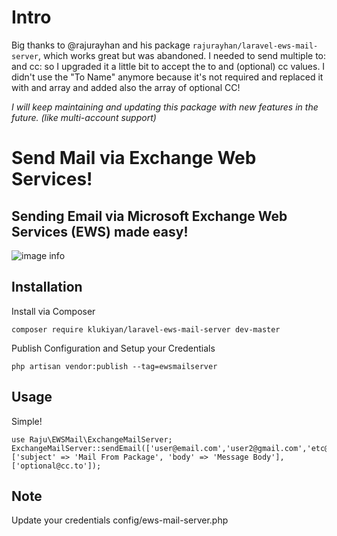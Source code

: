 # Intro
Big thanks to @rajurayhan and his package `rajurayhan/laravel-ews-mail-server`, which works great but was abandoned.
I needed to send multiple to: and cc: so I upgraded it a little bit to accept the to and (optional) cc values.
I didn't use the "To Name" anymore because it's not required and replaced it with and array and added also the array of optional CC!

_I will keep maintaining and updating this package with new features in the future. (like multi-account support)_

# Send Mail via Exchange Web Services!

## Sending Email via Microsoft Exchange Web Services (EWS) made easy! 

![image info](https://upload.wikimedia.org/wikipedia/commons/a/a0/Microsoft_Exchange_logo.svg)
## Installation

Install via Composer

    composer require klukiyan/laravel-ews-mail-server dev-master

Publish Configuration and Setup your Credentials

    php artisan vendor:publish --tag=ewsmailserver

## Usage
Simple! 
  
    use Raju\EWSMail\ExchangeMailServer;
    ExchangeMailServer::sendEmail(['user@email.com','user2@gmail.com','etc@etc'], ['subject' => 'Mail From Package', 'body' => 'Message Body'],['optional@cc.to']);

## Note     
 Update your credentials config/ews-mail-server.php 

